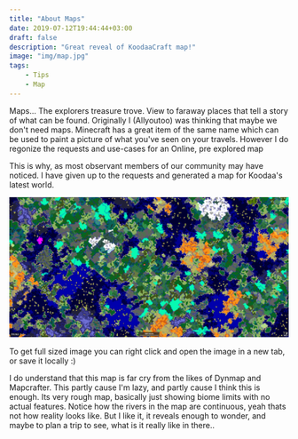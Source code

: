 ```yaml
---
title: "About Maps"
date: 2019-07-12T19:44:44+03:00
draft: false
description: "Great reveal of KoodaaCraft map!"
image: "img/map.jpg"
tags:
    - Tips
    - Map
---
```

Maps... The explorers treasure trove. View to faraway places that tell a story of what can be found.
Originally I (Allyoutoo) was thinking that maybe we don't need maps.
Minecraft has a great item of the same name which can be used to paint a picture of what you've seen on your travels. However I do regonize the requests and use-cases for an Online, pre explored map
<!--more-->

This is why, as most observant members of our community may have noticed.
I have given up to the requests and generated a map for Koodaa's latest world.

![KoodaaCraft Map](/img/map.jpg)

To get full sized image you can right click and open the image in a new tab, or save it locally :)

I do understand that this map is far cry from the likes of Dynmap and Mapcrafter.
This partly cause I'm lazy, and partly cause I think this is enough.
Its very rough map, basically just showing biome limits with no actual features.
Notice how the rivers in the map are continuous, yeah thats not how reality looks like.
But I like it, it reveals enough to wonder, and maybe to plan a trip to see, what is it really like in there..
